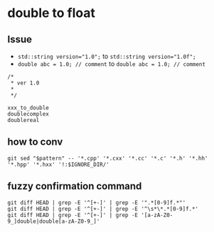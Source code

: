 # double to float

## Issue
* `std::string version="1.0";` to `std::string version="1.0f";`
* `double abc = 1.0; // comment` to `double abc = 1.0; // comment`
```
/*
 * ver 1.0
 *
 */
```
```
xxx_to_double
doublecomplex
doublereal
```

## how to conv
```
git sed "$pattern" -- '*.cpp' '*.cxx' '*.cc' '*.c' '*.h' '*.hh' '*.hpp' '*.hxx' '!:$IGNORE_DIR/'
```

## fuzzy confirmation command
```
git diff HEAD | grep -E '^[+-]' | grep -E '".*[0-9]f.*"'
git diff HEAD | grep -E '^[+-]' | grep -E '^\s*\*.*[0-9]f.*'
git diff HEAD | grep -E '^[+-]' | grep -E '[a-zA-Z0-9_]double|double[a-zA-Z0-9_]'
```
